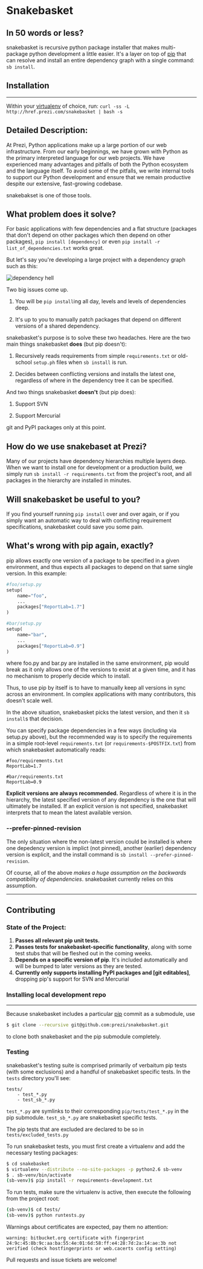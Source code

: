 Snakebasket
===============

## In 50 words or less?

snakebasket is recursive python package installer that makes multi-package python development a little easier. It's a layer on top of [pip](https://github.com/pypa/pip) that can resolve and install an entire dependency graph with a single command: `sb install`.

## Installation
---
Within your [virtualenv](https://pypi.python.org/pypi/virtualenv) of choice, run:
`curl -ss -L http://href.prezi.com/snakebasket | bash -s`

## Detailed Description:

At Prezi, Python applications make up a large portion of our web infrastructure. From our early beginnings, we have grown with Python as the primary interpreted language for our web projects. We have experienced many advantages and pitfalls of both the Python ecosystem and the language itself. To avoid some of the pitfalls, we write internal tools to support our Python development and ensure that we remain productive despite our extensive, fast-growing codebase.

snakebakset is one of those tools.

## What problem does it solve?

For basic applications with few dependencies and a flat structure (packages that don't depend on other packages which then depend on other packages),   `pip install [dependency]` or even `pip install -r list_of_dependencies.txt` works great.

But let's say you're developing a large project with a dependency graph such as this:

![dependency hell](https://github.com/prezi/snakebasket/wiki/dependency_hell.jpg)

Two big issues come up.
1. You will be `pip install`ing all day, levels and levels of dependencies deep.

2. It's up to you to manually patch packages that depend on different versions of a shared dependency.

snakebasket's purpose is to solve these two headaches. Here are the two main things snakebasket **does** (but pip doesn't):

1. Recursively reads requirements from simple `requirements.txt` or old-school `setup.ph` files when `sb install` is run.

2. Decides between conflicting versions and installs the latest one, regardless of where in the dependency tree it can be specified.

And two things snakebasket **doesn't** (but pip does):

1. Support SVN

2. Support Mercurial

git and PyPI packages only at this point.

## How do we use snakebaset at Prezi?

Many of our projects have dependency hierarchies multiple layers deep. When we want to install one for development or a production build, we simply run `sb install -r requirements.txt` from the project's root, and all packages in the hierarchy are installed in minutes.

## Will snakebasket be useful to you?

If you find yourself running `pip install` over and over again, or if you simply want an automatic way to deal with conflicting requirement specifications, snakebasket could save you some pain.

## What's wrong with pip again, exactly?
pip allows exactly one version of a package to be specified in a given environment, and thus expects all packages to depend on that same single version. In this example:

```python
#foo/setup.py
setup(
    name="foo",
    ...
    packages["ReportLab=1.7"]
)
```

```python
#bar/setup.py
setup(
    name="bar",
    ...
    packages["ReportLab=0.9"]
)
```

where foo.py and bar.py are installed in the same environment, pip would break as it only allows one of the versions to exist at a given time, and it has no mechanism to properly decide which to install.

Thus, to use pip by itself is to have to manually keep all versions in sync across an environment. In complex applications with many contributors, this doesn't scale well.

In the above situation, snakebasket picks the latest version, and then it `sb install`s that decision.

You can specify package dependencies in a few ways (including via setup.py above), but the recommended way is to specify the requirements in a simple root-level `requirements.txt` (or `requirements-$POSTFIX.txt`) from which snakebasket automatically reads:

```
#foo/requirements.txt
ReportLab=1.7
```

```
#bar/requirements.txt
ReportLab=0.9
```

**Explicit versions are always recommended.** Regardless of where it is in the hierarchy, the latest specified version of any dependency is the one that will ultimately be installed. If an explicit version is not specified, snakebasket interprets that to mean the latest available version.

### --prefer-pinned-revision

The only situation where the non-latest version could be installed is where one depedency version is implict (not pinned), another (earlier) dependency version is explicit, and the install command is `sb install --prefer-pinned-revision`.

Of course, all of the above *makes a huge assumption on the backwards compatibility of dependencies*. snakebasket currently relies on this assumption.

---

## Contributing

### State of the Project:

1. **Passes all relevant pip unit tests.**
2. **Passes tests for snakebasket-specific functionality**, along with some test stubs that will be fleshed out in the coming weeks.
3. **Depends on a specific version of pip**. It's included automatically and will be bumped to later versions as they are tested.
4. **Currently only supports installing PyPI packages and [git editables]**, dropping pip's support for SVN and Mercurial

### Installing local development repo
---
Because snakebasket includes a particular [pip](https://github.com/pypa/pip) commit as a submodule, use
```bash
$ git clone --recursive git@github.com:prezi/snakebasket.git 
```
to clone both snakebasket and the pip submodule completely.

### Testing

snakebasket's testing suite is comprised primarily of verbaitum pip tests (with some exclusions) and a handful of snakebasket specific tests. In the `tests` directory you'll see:

```
tests/
    - test_*.py
    - test_sb_*.py
```

`test_*.py` are symlinks to their corresponding `pip/tests/test_*.py` in the pip submodule. `test_sb_*.py` are snakebasket specific tests.

The pip tests that are excluded are declared to be so in `tests/excluded_tests.py`

To run snakebasket tests, you must first create a virtualenv
and add the necessary testing packages:
```bash
$ cd snakebasket
$ virtualenv --distribute --no-site-packages -p python2.6 sb-venv
$ . sb-venv/bin/activate
(sb-venv)$ pip install -r requirements-development.txt 
```
To run tests, make sure the virtualenv is active, then execute the
following from the project root:
```bash
(sb-venv)$ cd tests/
(sb-venv)$ python runtests.py
```
Warnings about certificates are expected, pay them no attention:
```
warning: bitbucket.org certificate with fingerprint 24:9c:45:8b:9c:aa:ba:55:4e:01:6d:58:ff:e4:28:7d:2a:14:ae:3b not verified (check hostfingerprints or web.cacerts config setting)
```

Pull requests and issue tickets are welcome!
